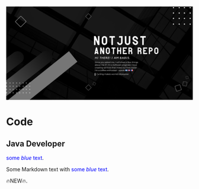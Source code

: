 <p style="text-align:center;"><img src="https://github.com/babisc/babisc/blob/main/babisc-github-cover.png" alt="Logo"></p>



# Code

## Java Developer

<span style="color:blue">some *blue* text</span>.


<p>Some Markdown text with <span style="color:blue">some <em>blue</em> text</span>.</p>

🔥NEW🔥.

<div style="background-color: rgb(50, 50, 50);">

</div>

<!---
babisc/babisc is a ✨ special ✨ repository because its `README.md` (this file) appears on your GitHub profile.
You can click the Preview link to take a look at your changes.
--->
